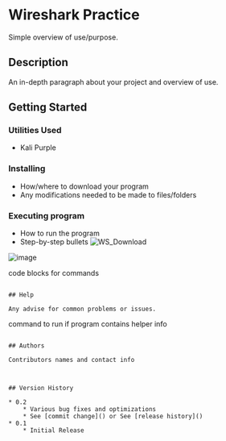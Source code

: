 # Wireshark Practice

Simple overview of use/purpose.

## Description

An in-depth paragraph about your project and overview of use.

## Getting Started

### Utilities Used

* Kali Purple

### Installing

* How/where to download your program
* Any modifications needed to be made to files/folders

### Executing program

* How to run the program
* Step-by-step bullets
![WS_Download](https://github.com/T-A-Smith/Wireshark-Lab/assets/143060189/8899afc5-d29c-4982-b3f7-d8a6fb5fe7f2)

![image](https://github.com/T-A-Smith/Wireshark-Lab/assets/143060189/09cf941d-7fa3-4e02-9228-4fcfaddc4dd5)


code blocks for commands
```

## Help

Any advise for common problems or issues.
```
command to run if program contains helper info
```

## Authors

Contributors names and contact info



## Version History

* 0.2
    * Various bug fixes and optimizations
    * See [commit change]() or See [release history]()
* 0.1
    * Initial Release
